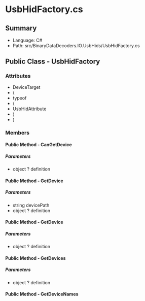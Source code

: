 ﻿# UsbHidFactory.cs

## Summary

* Language: C#
* Path: src/BinaryDataDecoders.IO.UsbHids/UsbHidFactory.cs

## Public Class - UsbHidFactory

### Attributes

 - DeviceTarget
 - (
 - typeof
 - (
 - UsbHidAttribute
 - )
 - )

### Members

#### Public Method - CanGetDevice

#####  Parameters

 - object ? definition 

#### Public Method - GetDevice

#####  Parameters

 - string devicePath 
 - object ? definition 

#### Public Method - GetDevice

#####  Parameters

 - object ? definition 

#### Public Method - GetDevices

#####  Parameters

 - object ? definition 

#### Public Method - GetDeviceNames


